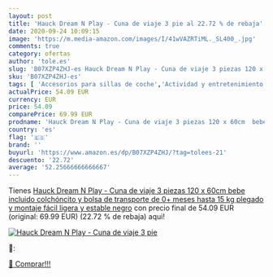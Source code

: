 ```yaml
---
layout: post
title: 'Hauck Dream N Play - Cuna de viaje 3 pie al 22.72 % de rebaja'
date: 2020-09-24 10:09:15
image: 'https://m.media-amazon.com/images/I/41wVAZRTiML._SL400_.jpg'
comments: true
category: ofertas
author: 'tole.es'
slug: 'B07XZP4ZHJ-es Hauck Dream N Play - Cuna de viaje 3 piezas 120 x 60cm...'
sku: 'B07XZP4ZHJ-es'
tags: [ 'Accesorios para sillas de coche','Actividad y entretenimiento','Andadores','Bebé','Espejos para asientos traseros','Higiene y cuidado','Sillas de coche y accesorios','Toallitas húmedas para bebé','Toallitas y accesorios para bebé','bebe','hauck', ]
actualPrice: 54.09 EUR
currency: EUR
price: 54.09
comparePrice: 69.99 EUR
prodname: 'Hauck Dream N Play - Cuna de viaje 3 piezas 120 x 60cm  bebe  incluido colchóncito y bolsa de transporte  de 0+ meses hasta 15 kg  plegado y montaje fácil  ligera y estable  negro'
country: 'es'
flag: '🇪🇸'
brand: ''
buyurl: 'https://www.amazon.es/dp/B07XZP4ZHJ/?tag=tolees-21'
descuento: '22.72'
average: '52.25666666666667'
---
```


Tienes [Hauck Dream N Play - Cuna de viaje 3 piezas 120 x 60cm  bebe  incluido colchóncito y bolsa de transporte  de 0+ meses hasta 15 kg  plegado y montaje fácil  ligera y estable  negro](https://www.amazon.es/dp/B07XZP4ZHJ/?tag=tolees-21) con precio final de  54.09 EUR (original: 69.99 EUR) (22.72 %  de rebaja) aqui!

[![Hauck Dream N Play - Cuna de viaje 3 pie](https://m.media-amazon.com/images/I/41wVAZRTiML._SL400_.jpg)](https://www.amazon.es/dp/B07XZP4ZHJ/?tag=tolees-21)

🔎:


[🛒 Comprar!!!](https://www.amazon.es/dp/B07XZP4ZHJ/?tag=tolees-21)
